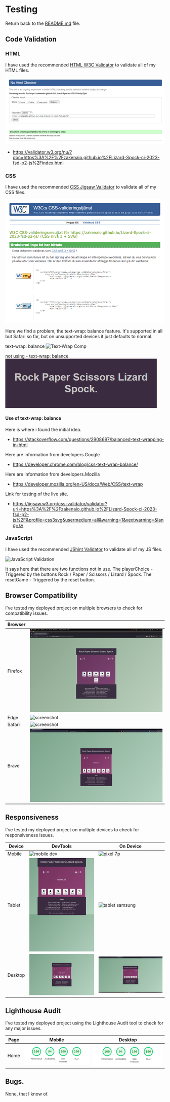 # Testing

Return back to the [README.md](README.md) file.

## Code Validation

### HTML

I have used the recommended [HTML W3C Validator](https://validator.w3.org) to validate all of my HTML files.

![HTML Validation](documentation/test-w3html.png)

- https://validator.w3.org/nu/?doc=https%3A%2F%2Fzakenaio.github.io%2FLizard-Spock-ci-2023-fsd-p2-js%2Findex.html


### CSS

I have used the recommended [CSS Jigsaw Validator](https://jigsaw.w3.org/css-validator) to validate all of my CSS files.

![CSS Validation](documentation/test-w3css.png)

Here we find a problem, the text-wrap: balance feature. 
It's supported in all but Safari so far, but on unsupported devices 
it just defaults to normal. 

text-wrap: balance
![Text-Wrap Comp](documentation/test-balance-comp.png)

not using - text-wrap: balance
![Text-Wrap Comp](documentation/test-balance-comp-not.png)

#### Use of text-wrap: balance
Here is where i found the initial idea.
- https://stackoverflow.com/questions/2908697/balanced-text-wrapping-in-html

Here are information from developers.Google
- https://developer.chrome.com/blog/css-text-wrap-balance/

Here are information from developers.Mozilla
- https://developer.mozilla.org/en-US/docs/Web/CSS/text-wrap

Link for testing of the live site.
- https://jigsaw.w3.org/css-validator/validator?uri=https%3A%2F%2Fzakenaio.github.io%2FLizard-Spock-ci-2023-fsd-p2-js%2F&profile=css3svg&usermedium=all&warning=1&vextwarning=&lang=sv  


### JavaScript

I have used the recommended [JShint Validator](https://jshint.com) to validate all of my JS files.

![JavaScript Validation](doocumentation/test-javascript.png)

It says here that there are two functions not in use. 
The playerChoice - Triggered by the buttons Rock / Paper / Scissors / Lizard / Spock.
The resetGame - Triggered by the reset button.


## Browser Compatibility

I've tested my deployed project on multiple browsers to check for compatibility issues.

| Browser |  |
| --- | --- |
| Firefox | ![screenshot](documentation/test-browser-firefox.png) | 
| Edge | ![screenshot](documentation/test-browser-edge.png) | 
| Safari | ![screenshot](documentation/test-browser-safari.png) | 
| Brave | ![screenshot](documentation/test-browser-brave.png) | 


## Responsiveness

I've tested my deployed project on multiple devices to check for responsiveness issues.

| Device | DevTools | On Device |
| --- | --- | --- |
| Mobile  | ![mobile dev](documentation/test-responsive-mobile.jpg) | ![pixel 7p](documentation/test-respons-p7.png) |
| Tablet  | ![tablet dev](documentation/test-respons-tablet.jpg) | ![tablet samsung](documentation/test-respons-tablet-samsung.png) |
| Desktop | ![desktop dev](documentation/test-respons-desktop.png) | ![desktop dev](documentation/test-respons-desktop-full.png) |  


## Lighthouse Audit

I've tested my deployed project using the Lighthouse Audit tool to check for any major issues.

| Page | Mobile | Desktop |
| --- | --- | --- |
| Home | ![screenshot](documentation/test-lighthouse-mobile.png) | ![screenshot](documentation/test-lighthouse-dektop.png) |


## Bugs.

None, that I know of. 